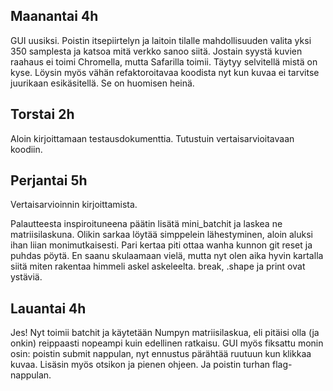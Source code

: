## Maanantai 4h
GUI uusiksi. Poistin itsepiirtelyn ja laitoin tilalle mahdollisuuden valita yksi 350 samplesta ja katsoa mitä verkko sanoo siitä. Jostain syystä kuvien raahaus ei toimi Chromella, mutta Safarilla toimii.
Täytyy selvitellä mistä on kyse. Löysin myös vähän refaktoroitavaa koodista nyt kun kuvaa ei tarvitse juurikaan esikäsitellä. Se on huomisen heinä.

## Torstai 2h
Aloin kirjoittamaan testausdokumenttia. Tutustuin vertaisarvioitavaan koodiin.

## Perjantai 5h
Vertaisarvioinnin kirjoittamista.

Palautteesta inspiroituneena päätin lisätä mini_batchit ja laskea ne matriisilaskuna. Olikin sarkaa löytää simppelein lähestyminen, aloin aluksi ihan liian monimutkaisesti. Pari kertaa piti ottaa wanha kunnon git reset ja puhdas pöytä. En saanu skulaamaan vielä, mutta nyt olen aika hyvin kartalla siitä miten rakentaa himmeli askel askeleelta. break, .shape ja print ovat ystäviä.

## Lauantai 4h
Jes! Nyt toimii batchit ja käytetään Numpyn matriisilaskua, eli pitäisi olla (ja onkin) reippaasti nopeampi kuin edellinen ratkaisu. GUI myös fiksattu monin osin: poistin submit nappulan, nyt ennustus pärähtää ruutuun kun klikkaa kuvaa. Lisäsin myös otsikon ja pienen ohjeen. Ja poistin turhan flag-nappulan.
